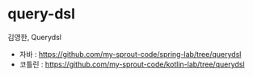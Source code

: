 # query-dsl
김영한, Querydsl

* 자바 : https://github.com/my-sprout-code/spring-lab/tree/querydsl
* 코틀린 : https://github.com/my-sprout-code/kotlin-lab/tree/querydsl
